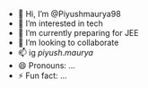 - 👋 Hi, I’m @Piyushmaurya98
- 👀 I’m interested in tech
- 🌱 I’m currently preparing for JEE
- 💞️ I’m looking to collaborate 
- 📫 ig _piyush_._maurya_
- 😄 Pronouns: ...
- ⚡ Fun fact: ...

<!---
Piyushmaurya98/Piyushmaurya98 is a ✨ special ✨ repository because its `README.md` (this file) appears on your GitHub profile.
You can click the Preview link to take a look at your changes.
--->
